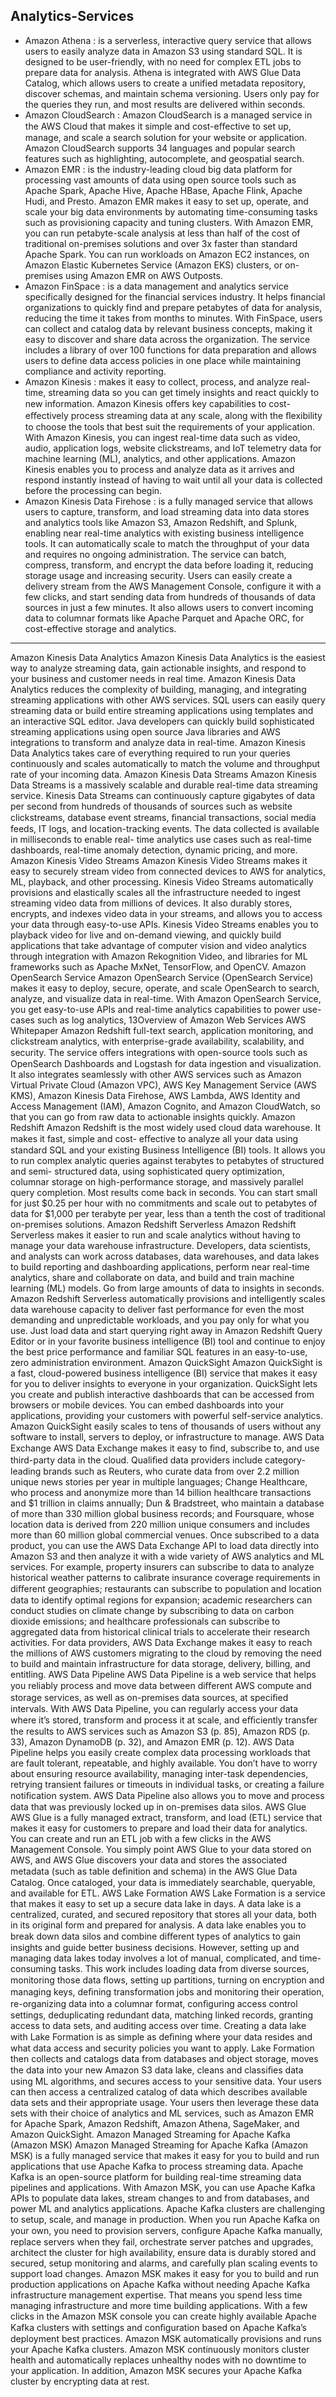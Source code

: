 ## Analytics-Services

- Amazon Athena : is a serverless, interactive query service that allows users to easily analyze data in Amazon S3 using standard SQL. It is designed to be user-friendly, with no need for complex ETL jobs to prepare data for analysis. Athena is integrated with AWS Glue Data Catalog, which allows users to create a unified metadata repository, discover schemas, and maintain schema versioning. Users only pay for the queries they run, and most results are delivered within seconds.
- Amazon CloudSearch : Amazon CloudSearch is a managed service in the AWS Cloud that makes it simple and cost-eﬀective
to set up, manage, and scale a search solution for your website or application. Amazon CloudSearch
supports 34 languages and popular search features such as highlighting, autocomplete, and geospatial
search.
- Amazon EMR : is the industry-leading cloud big data platform for processing vast amounts of data
using open source tools such as Apache Spark, Apache Hive, Apache HBase, Apache Flink, Apache Hudi,
and Presto. Amazon EMR makes it easy to set up, operate, and scale your big data environments by
automating time-consuming tasks such as provisioning capacity and tuning clusters. With Amazon EMR,
you can run petabyte-scale analysis at less than half of the cost of traditional on-premises solutions and
over 3x faster than standard Apache Spark. You can run workloads on Amazon EC2 instances, on Amazon
Elastic Kubernetes Service (Amazon EKS) clusters, or on-premises using Amazon EMR on AWS Outposts.
- Amazon FinSpace :  is a data management and analytics service specifically designed for the financial services industry. It helps financial organizations to quickly find and prepare petabytes of data for analysis, reducing the time it takes from months to minutes. With FinSpace, users can collect and catalog data by relevant business concepts, making it easy to discover and share data across the organization. The service includes a library of over 100 functions for data preparation and allows users to define data access policies in one place while maintaining compliance and activity reporting.
- Amazon Kinesis : makes it easy to collect, process, and analyze real-time, streaming data so you can get
timely insights and react quickly to new information. Amazon Kinesis oﬀers key capabilities to cost-
eﬀectively process streaming data at any scale, along with the ﬂexibility to choose the tools that best
suit the requirements of your application. With Amazon Kinesis, you can ingest real-time data such as
video, audio, application logs, website clickstreams, and IoT telemetry data for machine learning (ML),
analytics, and other applications. Amazon Kinesis enables you to process and analyze data as it arrives
and respond instantly instead of having to wait until all your data is collected before the processing can
begin.
- Amazon Kinesis Data Firehose :  is a fully managed service that allows users to capture, transform, and load streaming data into data stores and analytics tools like Amazon S3, Amazon Redshift, and Splunk, enabling near real-time analytics with existing business intelligence tools. It can automatically scale to match the throughput of your data and requires no ongoing administration. The service can batch, compress, transform, and encrypt the data before loading it, reducing storage usage and increasing security. Users can easily create a delivery stream from the AWS Management Console, configure it with a few clicks, and start sending data from hundreds of thousands of data sources in just a few minutes. It also allows users to convert incoming data to columnar formats like Apache Parquet and Apache ORC, for cost-effective storage and analytics.


<hr>
Amazon Kinesis Data Analytics
Amazon Kinesis Data Analytics is the easiest way to analyze streaming data, gain actionable insights,
and respond to your business and customer needs in real time. Amazon Kinesis Data Analytics reduces
the complexity of building, managing, and integrating streaming applications with other AWS services.
SQL users can easily query streaming data or build entire streaming applications using templates and an
interactive SQL editor. Java developers can quickly build sophisticated streaming applications using open
source Java libraries and AWS integrations to transform and analyze data in real-time.
Amazon Kinesis Data Analytics takes care of everything required to run your queries continuously and
scales automatically to match the volume and throughput rate of your incoming data.
Amazon Kinesis Data Streams
Amazon Kinesis Data Streams is a massively scalable and durable real-time data streaming service.
Kinesis Data Streams can continuously capture gigabytes of data per second from hundreds of thousands
of sources such as website clickstreams, database event streams, ﬁnancial transactions, social media
feeds, IT logs, and location-tracking events. The data collected is available in milliseconds to enable real-
time analytics use cases such as real-time dashboards, real-time anomaly detection, dynamic pricing, and
more.
Amazon Kinesis Video Streams
Amazon Kinesis Video Streams makes it easy to securely stream video from connected devices to AWS
for analytics, ML, playback, and other processing. Kinesis Video Streams automatically provisions and
elastically scales all the infrastructure needed to ingest streaming video data from millions of devices. It
also durably stores, encrypts, and indexes video data in your streams, and allows you to access your data
through easy-to-use APIs. Kinesis Video Streams enables you to playback video for live and on-demand
viewing, and quickly build applications that take advantage of computer vision and video analytics
through integration with Amazon Rekognition Video, and libraries for ML frameworks such as Apache
MxNet, TensorFlow, and OpenCV.
Amazon OpenSearch Service
Amazon OpenSearch Service (OpenSearch Service) makes it easy to deploy, secure, operate, and scale
OpenSearch to search, analyze, and visualize data in real-time. With Amazon OpenSearch Service,
you get easy-to-use APIs and real-time analytics capabilities to power use-cases such as log analytics,
13Overview of Amazon Web Services AWS Whitepaper
Amazon Redshift
full-text search, application monitoring, and clickstream analytics, with enterprise-grade availability,
scalability, and security. The service oﬀers integrations with open-source tools such as OpenSearch
Dashboards and Logstash for data ingestion and visualization. It also integrates seamlessly with other
AWS services such as Amazon Virtual Private Cloud (Amazon VPC), AWS Key Management Service (AWS
KMS), Amazon Kinesis Data Firehose, AWS Lambda, AWS Identity and Access Management (IAM), Amazon
Cognito, and Amazon CloudWatch, so that you can go from raw data to actionable insights quickly.
Amazon Redshift
Amazon Redshift is the most widely used cloud data warehouse. It makes it fast, simple and cost-
eﬀective to analyze all your data using standard SQL and your existing Business Intelligence (BI) tools.
It allows you to run complex analytic queries against terabytes to petabytes of structured and semi-
structured data, using sophisticated query optimization, columnar storage on high-performance storage,
and massively parallel query completion. Most results come back in seconds. You can start small for just
$0.25 per hour with no commitments and scale out to petabytes of data for $1,000 per terabyte per
year, less than a tenth the cost of traditional on-premises solutions.
Amazon Redshift Serverless
Amazon Redshift Serverless makes it easier to run and scale analytics without having to manage your
data warehouse infrastructure. Developers, data scientists, and analysts can work across databases, data
warehouses, and data lakes to build reporting and dashboarding applications, perform near real-time
analytics, share and collaborate on data, and build and train machine learning (ML) models. Go from
large amounts of data to insights in seconds. Amazon Redshift Serverless automatically provisions and
intelligently scales data warehouse capacity to deliver fast performance for even the most demanding
and unpredictable workloads, and you pay only for what you use. Just load data and start querying right
away in Amazon Redshift Query Editor or in your favorite business intelligence (BI) tool and continue
to enjoy the best price performance and familiar SQL features in an easy-to-use, zero administration
environment.
Amazon QuickSight
Amazon QuickSight is a fast, cloud-powered business intelligence (BI) service that makes it easy for you
to deliver insights to everyone in your organization. QuickSight lets you create and publish interactive
dashboards that can be accessed from browsers or mobile devices. You can embed dashboards into your
applications, providing your customers with powerful self-service analytics. Amazon QuickSight easily
scales to tens of thousands of users without any software to install, servers to deploy, or infrastructure to
manage.
AWS Data Exchange
AWS Data Exchange makes it easy to ﬁnd, subscribe to, and use third-party data in the cloud. Qualiﬁed
data providers include category-leading brands such as Reuters, who curate data from over 2.2 million
unique news stories per year in multiple languages; Change Healthcare, who process and anonymize
more than 14 billion healthcare transactions and $1 trillion in claims annually; Dun & Bradstreet, who
maintain a database of more than 330 million global business records; and Foursquare, whose location
data is derived from 220 million unique consumers and includes more than 60 million global commercial
venues.
Once subscribed to a data product, you can use the AWS Data Exchange API to load data directly into
Amazon S3 and then analyze it with a wide variety of AWS analytics and ML services. For example,
property insurers can subscribe to data to analyze historical weather patterns to calibrate insurance
coverage requirements in diﬀerent geographies; restaurants can subscribe to population and location
data to identify optimal regions for expansion; academic researchers can conduct studies on climate
change by subscribing to data on carbon dioxide emissions; and healthcare professionals can subscribe to
aggregated data from historical clinical trials to accelerate their research activities.
For data providers, AWS Data Exchange makes it easy to reach the millions of AWS customers migrating
to the cloud by removing the need to build and maintain infrastructure for data storage, delivery, billing,
and entitling.
AWS Data Pipeline
AWS Data Pipeline is a web service that helps you reliably process and move data between diﬀerent
AWS compute and storage services, as well as on-premises data sources, at speciﬁed intervals. With AWS
Data Pipeline, you can regularly access your data where it’s stored, transform and process it at scale, and
eﬃciently transfer the results to AWS services such as Amazon S3 (p. 85), Amazon RDS (p. 33),
Amazon DynamoDB (p. 32), and Amazon EMR (p. 12).
AWS Data Pipeline helps you easily create complex data processing workloads that are fault tolerant,
repeatable, and highly available. You don’t have to worry about ensuring resource availability, managing
inter-task dependencies, retrying transient failures or timeouts in individual tasks, or creating a failure
notiﬁcation system. AWS Data Pipeline also allows you to move and process data that was previously
locked up in on-premises data silos.
AWS Glue
AWS Glue is a fully managed extract, transform, and load (ETL) service that makes it easy for customers
to prepare and load their data for analytics. You can create and run an ETL job with a few clicks in the
AWS Management Console. You simply point AWS Glue to your data stored on AWS, and AWS Glue
discovers your data and stores the associated metadata (such as table deﬁnition and schema) in the AWS
Glue Data Catalog. Once cataloged, your data is immediately searchable, queryable, and available for
ETL.
AWS Lake Formation
AWS Lake Formation is a service that makes it easy to set up a secure data lake in days. A data lake is
a centralized, curated, and secured repository that stores all your data, both in its original form and
prepared for analysis. A data lake enables you to break down data silos and combine diﬀerent types of
analytics to gain insights and guide better business decisions.
However, setting up and managing data lakes today involves a lot of manual, complicated, and time-
consuming tasks. This work includes loading data from diverse sources, monitoring those data ﬂows,
setting up partitions, turning on encryption and managing keys, deﬁning transformation jobs and
monitoring their operation, re-organizing data into a columnar format, conﬁguring access control
settings, deduplicating redundant data, matching linked records, granting access to data sets, and
auditing access over time.
Creating a data lake with Lake Formation is as simple as deﬁning where your data resides and what
data access and security policies you want to apply. Lake Formation then collects and catalogs data
from databases and object storage, moves the data into your new Amazon S3 data lake, cleans and
classiﬁes data using ML algorithms, and secures access to your sensitive data. Your users can then access
a centralized catalog of data which describes available data sets and their appropriate usage. Your users
then leverage these data sets with their choice of analytics and ML services, such as Amazon EMR for
Apache Spark, Amazon Redshift, Amazon Athena, SageMaker, and Amazon QuickSight.
Amazon Managed Streaming for Apache Kafka
(Amazon MSK)
Amazon Managed Streaming for Apache Kafka (Amazon MSK) is a fully managed service that makes
it easy for you to build and run applications that use Apache Kafka to process streaming data. Apache
Kafka is an open-source platform for building real-time streaming data pipelines and applications.
With Amazon MSK, you can use Apache Kafka APIs to populate data lakes, stream changes to and from
databases, and power ML and analytics applications.
Apache Kafka clusters are challenging to setup, scale, and manage in production. When you run Apache
Kafka on your own, you need to provision servers, conﬁgure Apache Kafka manually, replace servers
when they fail, orchestrate server patches and upgrades, architect the cluster for high availability, ensure
data is durably stored and secured, setup monitoring and alarms, and carefully plan scaling events to
support load changes. Amazon MSK makes it easy for you to build and run production applications on
Apache Kafka without needing Apache Kafka infrastructure management expertise. That means you
spend less time managing infrastructure and more time building applications.
With a few clicks in the Amazon MSK console you can create highly available Apache Kafka clusters
with settings and conﬁguration based on Apache Kafka’s deployment best practices. Amazon MSK
automatically provisions and runs your Apache Kafka clusters. Amazon MSK continuously monitors
cluster health and automatically replaces unhealthy nodes with no downtime to your application. In
addition, Amazon MSK secures your Apache Kafka cluster by encrypting data at rest.
